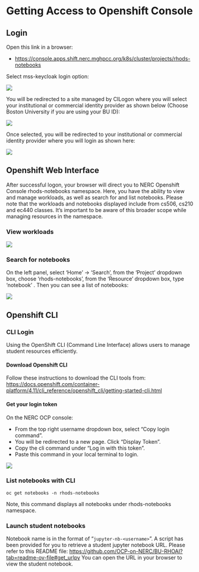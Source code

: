 # Getting Access to Openshift Console

## Login

Open this link in a browser:

- <https://console.apps.shift.nerc.mghpcc.org/k8s/cluster/projects/rhods-notebooks>

Select mss-keycloak login option:

![](images/openshift-login.png)

You will be redirected to a site managed by CILogon where you will select your institutional or commercial identity provider as shown below (Choose Boston University if you are using your BU ID):

![](images/select-provider.png)

Once selected, you will be redirected to your institutional or commercial identity provider where you will login as shown here:

![](images/bulogin.png)

## Openshift Web Interface

After successful logon, your browser will direct you to NERC Openshift Console rhods-notebooks namespace. Here, you have the ability to view and manage workloads, as well as search for and list notebooks. Please note that the workloads and notebooks displayed include from cs506, cs210 and ec440 classes. It’s important to be aware of this broader scope while managing resources in the namespace.

### View workloads

![](images/view-workloads.png)

### Search for notebooks

On the left panel, select ‘Home’ -> ‘Search’, from the ‘Project’ dropdown box, choose ‘rhods-notebooks’, from the ‘Resource’ dropdown box, type ‘notebook’ . Then you can see a list of notebooks:

![](images/search-notebooks.png)

## Openshift CLI

### CLI Login

Using the OpenShift CLI (Command Line Interface) allows users to manage student resources efficiently.

#### Download Openshift CLI

Follow these instructions to download the CLI tools from: <https://docs.openshift.com/container-platform/4.11/cli_reference/openshift_cli/getting-started-cli.html>

#### Get your login token

On the NERC OCP console:

- From the top right username dropdown box, select “Copy login command”.
- You will be redirected to a new page. Click “Display Token”.
- Copy the cli command under “Log in with this token”.
- Paste this command in your local terminal to login.

![](images/copy-login.png)

### List notebooks with CLI

```
oc get notebooks -n rhods-notebooks
```

Note, this command displays all notebooks under rhods-notebooks namespace.

### Launch student notebooks

Notebook name is in the format of “`jupyter-nb-<username>`”. A script has been provided for you to retrieve a student jupyter notebook URL. Please refer to this README file: <https://github.com/OCP-on-NERC/BU-RHOAI?tab=readme-ov-file#get_urlpy>
You can open the URL in your browser to view the student notebook.
